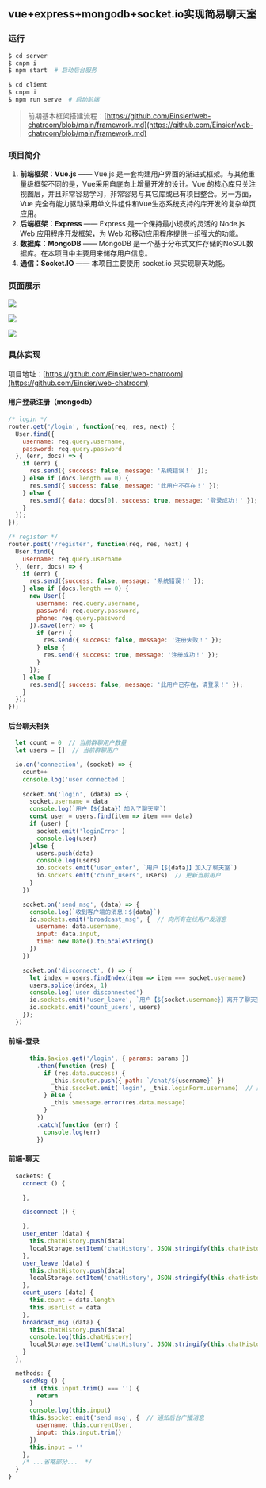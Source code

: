 ## vue+express+mongodb+socket.io实现简易聊天室

### 运行

```bash
$ cd server
$ cnpm i
$ npm start  # 启动后台服务

$ cd client
$ cnpm i
$ npm run serve  # 启动前端
```

> 前期基本框架搭建流程：[https://github.com/Einsier/web-chatroom/blob/main/framework.md](https://github.com/Einsier/web-chatroom/blob/main/framework.md)

### 项目简介

1. **前端框架：Vue.js** —— Vue.js 是一套构建用户界面的渐进式框架。与其他重量级框架不同的是，Vue采用自底向上增量开发的设计。Vue 的核心库只关注视图层，并且非常容易学习，非常容易与其它库或已有项目整合。另一方面，Vue 完全有能力驱动采用单文件组件和Vue生态系统支持的库开发的复杂单页应用。
2. **后端框架：Express** —— Express 是一个保持最小规模的灵活的 Node.js Web 应用程序开发框架，为 Web 和移动应用程序提供一组强大的功能。
3. **数据库：MongoDB** —— MongoDB 是一个基于分布式文件存储的NoSQL数据库。在本项目中主要用来储存用户信息。
4. **通信：Socket.IO** —— 本项目主要使用 socket.io 来实现聊天功能。



### 页面展示

![](https://gitee.com/einsier/pics-bed/blob/master/pics/20220117210252.png)



![](https://gitee.com/einsier/pics-bed/raw/master/pics/20220117205230.png)



![](https://gitee.com/einsier/pics-bed/raw/master/pics/20220117205235.png)



### 具体实现

项目地址：[https://github.com/Einsier/web-chatroom](https://github.com/Einsier/web-chatroom)

#### 用户登录注册（mongodb）

```js
/* login */
router.get('/login', function(req, res, next) {
  User.find({
    username: req.query.username,
    password: req.query.password
  }, (err, docs) => {
    if (err) {
      res.send({ success: false, message: '系统错误！' });
    } else if (docs.length == 0) {
      res.send({ success: false, message: '此用户不存在！' });
    } else {
      res.send({ data: docs[0], success: true, message: '登录成功！' });
    }
  });
});

/* register */
router.post('/register', function(req, res, next) {
  User.find({
    username: req.query.username
  }, (err, docs) => {
    if (err) {
      res.send({success: false, message: '系统错误！' });
    } else if (docs.length == 0) {
      new User({
        username: req.query.username,
        password: req.query.password,
        phone: req.query.password
      }).save((err) => {
        if (err) {
          res.send({ success: false, message: '注册失败！' });
        } else {
          res.send({ success: true, message: '注册成功！' });
        }
      });
    } else {
      res.send({ success: false, message: '此用户已存在，请登录！' });
    }
  });
});
```



#### 后台聊天相关

```js
  let count = 0  // 当前群聊用户数量
  let users = []  // 当前群聊用户

  io.on('connection', (socket) => {
    count++
    console.log('user connected')
    
    socket.on('login', (data) => {
      socket.username = data
      console.log(`用户【${data}】加入了聊天室`)
      const user = users.find(item => item === data)
      if (user) {
        socket.emit('loginError')
        console.log(user)
      }else {
        users.push(data)
        console.log(users)
        io.sockets.emit('user_enter', `用户【${data}】加入了聊天室`)
        io.sockets.emit('count_users', users)  // 更新当前用户
      }
    })

    socket.on('send_msg', (data) => {
      console.log(`收到客户端的消息：${data}`)
      io.sockets.emit('broadcast_msg', {  // 向所有在线用户发消息
        username: data.username,
        input: data.input,
        time: new Date().toLocaleString()
      })
    })

    socket.on('disconnect', () => {
      let index = users.findIndex(item => item === socket.username)
      users.splice(index, 1)
      console.log('user disconnected')
      io.sockets.emit('user_leave', `用户【${socket.username}】离开了聊天室`)
      io.sockets.emit('count_users', users)
    });
  })
```



#### 前端-登录

```js
      this.$axios.get('/login', { params: params })
        .then(function (res) {
          if (res.data.success) {
            _this.$router.push({ path: `/chat/${username}` })
            _this.$socket.emit('login', _this.loginForm.username)  // 向后台通知有用户登录
          } else {
            _this.$message.error(res.data.message)
          }
        })
        .catch(function (err) {
          console.log(err)
        })
```

#### 前端-聊天

```js
  sockets: {
    connect () {

    },

    disconnect () {

    },
    user_enter (data) {
      this.chatHistory.push(data)
      localStorage.setItem('chatHistory', JSON.stringify(this.chatHistory))
    },
    user_leave (data) {
      this.chatHistory.push(data)
      localStorage.setItem('chatHistory', JSON.stringify(this.chatHistory))
    },
    count_users (data) {
      this.count = data.length
      this.userList = data
    },
    broadcast_msg (data) {
      this.chatHistory.push(data)
      console.log(this.chatHistory)
      localStorage.setItem('chatHistory', JSON.stringify(this.chatHistory))
    }
  },

  methods: {
    sendMsg () {
      if (this.input.trim() === '') {
        return
      }
      console.log(this.input)
      this.$socket.emit('send_msg', {  // 通知后台广播消息
        username: this.currentUser,
        input: this.input.trim()
      })
      this.input = ''
    },
    /* ...省略部分...  */
  }
}
```
